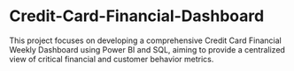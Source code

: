 # Credit-Card-Financial-Dashboard
This project focuses on developing a comprehensive Credit Card Financial Weekly Dashboard using Power BI and SQL, aiming to provide a centralized view of critical financial and customer behavior metrics. 
